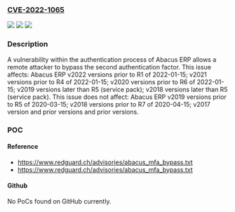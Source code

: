 ### [CVE-2022-1065](https://cve.mitre.org/cgi-bin/cvename.cgi?name=CVE-2022-1065)
![](https://img.shields.io/static/v1?label=Product&message=Abacus%20ERP&color=blue)
![](https://img.shields.io/static/v1?label=Version&message=v2022%3C%20R1%20of%202022-01-15%20&color=brighgreen)
![](https://img.shields.io/static/v1?label=Vulnerability&message=CWE-304%20Missing%20Critical%20Step%20in%20Authentication&color=brighgreen)

### Description

A vulnerability within the authentication process of Abacus ERP allows a remote attacker to bypass the second authentication factor. This issue affects: Abacus ERP v2022 versions prior to R1 of 2022-01-15; v2021 versions prior to R4 of 2022-01-15; v2020 versions prior to R6 of 2022-01-15; v2019 versions later than R5 (service pack); v2018 versions later than R5 (service pack). This issue does not affect: Abacus ERP v2019 versions prior to R5 of 2020-03-15; v2018 versions prior to R7 of 2020-04-15; v2017 version and prior versions and prior versions.

### POC

#### Reference
- https://www.redguard.ch/advisories/abacus_mfa_bypass.txt
- https://www.redguard.ch/advisories/abacus_mfa_bypass.txt

#### Github
No PoCs found on GitHub currently.

